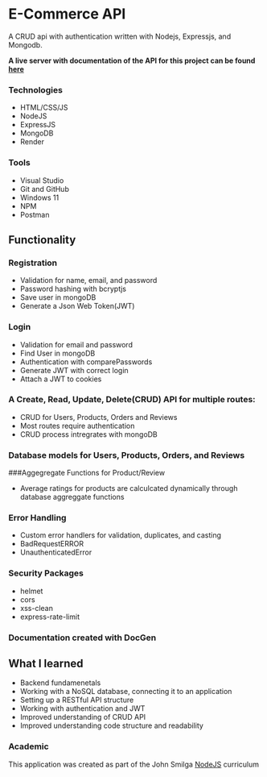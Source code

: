 # E-Commerce API
A CRUD api with authentication written with Nodejs, Expressjs, and Mongodb.

**A live server with documentation of the API for this project can be found [here](https://e-commerce-api-4h9r.onrender.com/)**

### Technologies
* HTML/CSS/JS
* NodeJS
* ExpressJS
* MongoDB
* Render

### Tools
* Visual Studio
* Git and GitHub
* Windows 11
* NPM
* Postman


## Functionality

### Registration 
* Validation for name, email, and password
* Password hashing with bcryptjs
* Save user in mongoDB
* Generate a Json Web Token(JWT)

### Login
* Validation for email and password
* Find User in mongoDB
* Authentication with comparePasswords
* Generate JWT with correct login
* Attach a JWT to cookies

### A Create, Read, Update, Delete(CRUD) API for multiple routes:
* CRUD for Users, Products, Orders and Reviews
* Most routes require authentication
* CRUD process intregrates with mongoDB

### Database models for Users, Products, Orders, and Reviews

###Aggegregate Functions for Product/Review
* Average ratings for products are calculcated dynamically through database aggreggate functions

### Error Handling
* Custom error handlers for validation, duplicates, and casting
* BadRequestERROR
* UnauthenticatedError

### Security Packages
* helmet
* cors
* xss-clean
* express-rate-limit

### Documentation created with DocGen


## What I learned

* Backend fundamenetals
* Working with a NoSQL database, connecting it to an application
* Setting up a RESTful API structure
* Working with authentication and JWT
* Improved understanding of CRUD API
* Improved understanding code structure and readability


### Academic
This application was created as part of the John Smilga [NodeJS](https://johnsmilga.com/) curriculum

